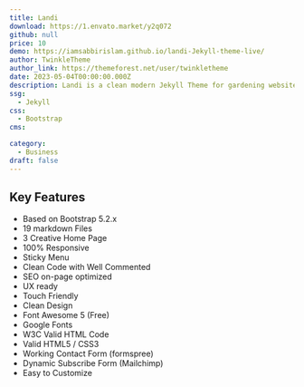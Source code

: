 ```yaml
---
title: Landi
download: https://1.envato.market/y2q072
github: null
price: 10
demo: https://iamsabbirislam.github.io/landi-Jekyll-theme-live/
author: TwinkleTheme
author_link: https://themeforest.net/user/twinkletheme
date: 2023-05-04T00:00:00.000Z
description: Landi is a clean modern Jekyll Theme for gardening websites and their related services.
ssg:
  - Jekyll
css:
  - Bootstrap
cms:

category:
  - Business
draft: false
---
```


## Key Features

- Based on Bootstrap 5.2.x
- 19 markdown Files
- 3 Creative Home Page
- 100% Responsive
- Sticky Menu
- Clean Code with Well Commented
- SEO on-page optimized
- UX ready
- Touch Friendly
- Clean Design
- Font Awesome 5 (Free)
- Google Fonts
- W3C Valid HTML Code
- Valid HTML5 / CSS3
- Working Contact Form (formspree)
- Dynamic Subscribe Form (Mailchimp)
- Easy to Customize
